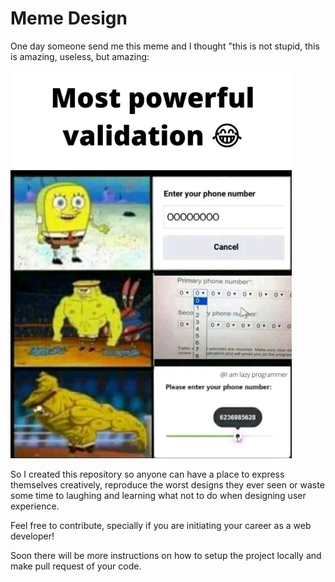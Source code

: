 # Meme Design

One day someone send me this meme and I thought "this is not stupid, this is amazing, useless, but amazing:

<img src="./readme-imgs/photo_2022-06-03_11-19-55.jpg" alt="original meme" height="620">

So I created this repository so anyone can have a place to express themselves creatively, reproduce the worst designs they ever seen or waste some time to laughing and learning what not to do when designing user experience.

Feel free to contribute, specially if you are initiating your career as a web developer!

Soon there will be more instructions on how to setup the project locally and make pull request of your code.
